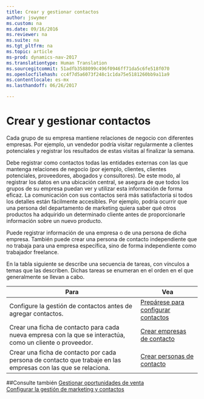 ```yaml
---
title: Crear y gestionar contactos
author: jswymer
ms.custom: na
ms.date: 09/16/2016
ms.reviewer: na
ms.suite: na
ms.tgt_pltfrm: na
ms.topic: article
ms-prod: dynamics-nav-2017
ms.translationtype: Human Translation
ms.sourcegitcommit: 51adfb3588099c496f0946ff71da5c6fe518f070
ms.openlocfilehash: cc4f7d5a6073f248c1c1da75e5181260bb9a11a9
ms.contentlocale: es-mx
ms.lasthandoff: 06/26/2017

---
```

# <a name="create-and-manage-contacts"></a>Crear y gestionar contactos
Cada grupo de su empresa mantiene relaciones de negocio con diferentes empresas. Por ejemplo, un vendedor podría visitar regularmente a clientes potenciales y registrar los resultados de estas visitas al finalizar la semana.

Debe registrar como contactos todas las entidades externas con las que mantenga relaciones de negocio (por ejemplo, clientes, clientes potenciales, proveedores, abogados y consultores). De este modo, al registrar los datos en una ubicación central, se asegura de que todos los grupos de su empresa puedan ver y utilizar esta información de forma eficaz. La comunicación con sus contactos será más satisfactoria si todos los detalles están fácilmente accesibles. Por ejemplo, podría ocurrir que una persona del departamento de marketing quiera saber qué otros productos ha adquirido un determinado cliente antes de proporcionarle información sobre un nuevo producto.

Puede registrar información de una empresa o de una persona de dicha empresa. También puede crear una persona de contacto independiente que no trabaja para una empresa específica, sino de forma independiente como trabajador freelance.

En la tabla siguiente se describe una secuencia de tareas, con vínculos a temas que las describen. Dichas tareas se enumeran en el orden en el que generalmente se llevan a cabo.

|Para |Vea |
|---|----|
|Configure la gestión de contactos antes de agregar contactos.|[Prepárese para configurar contactos](marketing-setup-contacts.md)|
|Crear una ficha de contacto para cada nueva empresa con la que se interactúa, como un cliente o proveedor.|[Crear empresas de contacto](marketing-create-contact-companies.md)|
|Crear una ficha de contacto por cada persona de contacto que trabaje en las empresas con las que se relaciona.|[Crear personas de contacto](marketing-create-contact-persons.md)|

##<a name="see-also"></a>Consulte también
[Gestionar oportunidades de venta](marketing-manage-sales-opportunities.md)  
[Configurar la gestión de marketing y contactos](marketing-setup-marketing.md)  

